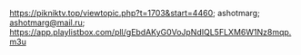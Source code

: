 https://pikniktv.top/viewtopic.php?t=1703&start=4460; ashotmarg; ashotmarg@mail.ru;
https://app.playlistbox.com/pll/gEbdAKyG0VoJpNdIQL5FLXM6W1Nz8mqp.m3u





